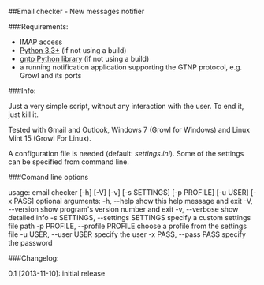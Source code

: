 ##Email checker - New messages notifier

###Requirements:

- IMAP access
- [Python 3.3+](http://www.python.org/) (if not using a build)
- [gntp Python library](http://pythonhosted.org/gntp/) (if not using a build)
- a running notification application supporting the GTNP protocol, e.g. Growl
  and its ports

###Info:

Just a very simple script, without any interaction with the user. To end it, 
just kill it.

Tested with Gmail and Outlook, Windows 7 (Growl for Windows) and Linux 
Mint 15 (Growl For Linux).

A configuration file is needed (default: _settings.ini_). Some of the 
settings can be specified from command line.

###Comand line options

  usage: email checker [-h] [-V] [-v] [-s SETTINGS] [-p PROFILE] [-u USER]
                       [-x PASS]
  optional arguments:
    -h, --help            show this help message and exit
    -V, --version         show program's version number and exit
    -v, --verbose         show detailed info
    -s SETTINGS, --settings SETTINGS
                          specify a custom settings file path
    -p PROFILE, --profile PROFILE
                          choose a profile from the settings file
    -u USER, --user USER  specify the user
    -x PASS, --pass PASS  specify the password

###Changelog:

  0.1 [2013-11-10]: initial release

